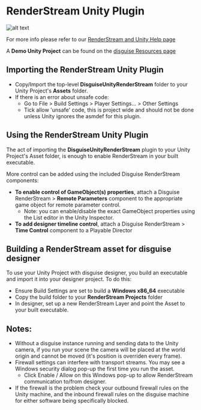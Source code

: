 # RenderStream Unity Plugin

![alt text](https://download.disguise.one/media/6921/unity.png)

For more info please refer to our [RenderStream and Unity Help page](https://help.disguise.one/Content/Configuring/Render-engines/RenderStream-Unity.htm)

A **Demo Unity Project** can be found on the [disguise Resources page](https://download.disguise.one/#resources)

## Importing the RenderStream Unity Plugin

*  Copy/Import the top-level **DisguiseUnityRenderStream** folder to your Unity Project's **Assets** folder.
*  If there is an error about unsafe code:
    *  Go to File > Build Settings > Player Settings... > Other Settings
    *  Tick allow 'unsafe' code, this is project wide and should not be done unless Unity ignores the asmdef for this plugin.
 
## Using the RenderStream Unity Plugin

The act of importing the **DisguiseUnityRenderStream** plugin to your Unity Project's Asset folder, is enough to enable RenderStream in your built executable.

More control can be added using the included Disguise RenderStream components:

* **To enable control of GameObject(s) properties**, attach a Disguise RenderStream > **Remote Parameters** component to the appropriate game object for remote parameter control.
   * Note: you can enable/disable the exact GameObject properties using the List editor in the Unity Inspector.
* **To add designer timeline control**, attach a Disguise RenderStream > **Time Control** component to a Playable Director

## Building a RenderStream asset for disguise designer

To use your Unity Project with disguise designer, you build an executable and import it into your designer project. To do this:
* Ensure Build Settings are set to build a **Windows x86_64** executable
* Copy the build folder to your **RenderStream Projects** folder
* In designer, set up a new RenderStream Layer and point the Asset to your built executable.

## Notes:

*  Without a disguise instance running and sending data to the Unity camera, if you run your scene the camera will be placed at the world origin and cannot be moved (it's position is overriden every frame).
*  Firewall settings can interfere with transport streams. You may see a Windows security dialog pop-up the first time you run the asset.
   * Click Enable / Allow on this Windows pop-up to allow RenderStream communication to/from designer.
*  If the firewall is the problem check your outbound firewall rules on the Unity machine, and the inbound firewall rules on the disguise machine for either software being specifically blocked.
